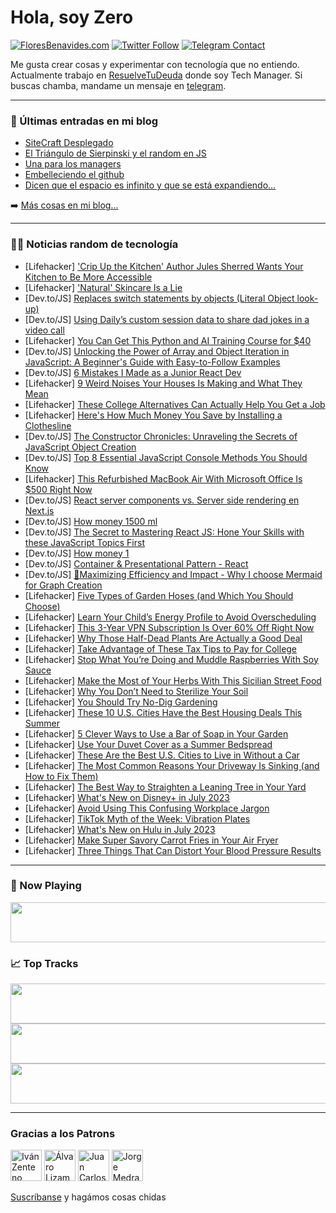 # Hola, soy Zero

[![FloresBenavides.com](https://img.shields.io/website?down_message=oops&label=MiBlog&style=for-the-badge&up_message=online&url=https%3A%2F%2Ffloresbenavides.com)](https://floresbenavides.com) [![Twitter Follow](https://img.shields.io/twitter/follow/ZeroDragon?color=%231DA1F2&label=Follow&logo=twitter&logoColor=ffffff&style=for-the-badge)](https://twitter.com/zerodragon) [![Telegram Contact](https://img.shields.io/badge/escr%C3%ADbeme-ZeroDragon-%2326A5E4?style=for-the-badge&logo=telegram)](https://t.me/zerodragon)

Me gusta crear cosas y experimentar con tecnología que no entiendo.
Actualmente trabajo en [ResuelveTuDeuda](http://github.com/resuelve) donde soy Tech Manager.
Si buscas chamba, mandame un mensaje en [telegram](https://t.me/zerodragon).

---

### 📕 Últimas entradas en mi blog
<!-- BLOG-POST-LIST:START -->
- [SiteCraft Desplegado](https://floresbenavides.com/sitecraft-desplegado/)
- [El Triángulo de Sierpinski y el random en JS](https://floresbenavides.com/el-triangulo-de-sierpinski-y-el-random-en-js/)
- [Una para los managers](https://floresbenavides.com/una-para-los-managers/)
- [Embelleciendo el github](https://floresbenavides.com/embelleciendo-el-github/)
- [Dicen que el espacio es infinito y que se está expandiendo…](https://floresbenavides.com/dicen-que-el-espacio-es-infinito-y-que-se-esta-expandiendo/)
<!-- BLOG-POST-LIST:END -->

➡️ [Más cosas en mi blog...](https://floresbenavides.com)

---

### 👨‍💻 Noticias random de tecnología
<!-- TECH-POSTS:START -->
- [Lifehacker] [&#39;Crip Up the Kitchen&#39; Author Jules Sherred Wants Your Kitchen to Be More Accessible](https://lifehacker.com/crip-up-the-kitchen-author-jules-sherred-wants-your-kit-1850545789)
- [Lifehacker] [&#39;Natural&#39; Skincare Is a Lie](https://lifehacker.com/natural-skincare-is-a-lie-1850556509)
- [Dev.to/JS] [Replaces switch statements by objects &lpar;Literal Object look-up&rpar;](https://dev.to/julioleiva/replaces-switch-statements-by-objects-literal-object-look-up-4lbo)
- [Dev.to/JS] [Using Daily’s custom session data to share dad jokes in a video call](https://dev.to/trydaily/using-dailys-custom-session-data-to-share-dad-jokes-in-a-video-call-19ld)
- [Lifehacker] [You Can Get This Python and AI Training Course for $40](https://lifehacker.com/you-can-get-this-python-and-ai-training-course-for-40-1850541252)
- [Dev.to/JS] [Unlocking the Power of Array and Object Iteration in JavaScript: A Beginner&#39;s Guide with Easy-to-Follow Examples](https://dev.to/itsshaikhaj/unlocking-the-power-of-array-and-object-iteration-in-javascript-a-beginners-guide-with-easy-to-follow-examples-4ghd)
- [Dev.to/JS] [6 Mistakes I Made as a Junior React Dev](https://dev.to/anvilicious/6-mistakes-i-made-as-a-junior-react-dev-3lfj)
- [Lifehacker] [9 Weird Noises Your Houses Is Making and What They Mean](https://lifehacker.com/9-weird-noises-your-houses-is-making-and-what-they-mean-1850556207)
- [Lifehacker] [These College Alternatives Can Actually Help You Get a Job](https://lifehacker.com/these-college-alternatives-can-actually-help-you-get-a-1850554389)
- [Lifehacker] [Here&#39;s How Much Money You Save by Installing a Clothesline](https://lifehacker.com/heres-how-much-money-you-save-by-installing-a-clothesli-1850555149)
- [Dev.to/JS] [The Constructor Chronicles: Unraveling the Secrets of JavaScript Object Creation](https://dev.to/philipcase/the-constructor-chronicles-unraveling-the-secrets-of-javascript-object-creation-4b18)
- [Dev.to/JS] [Top 8 Essential JavaScript Console Methods You Should Know](https://dev.to/vishnusatheesh/top-8-essential-javascript-console-methods-you-should-know-bp4)
- [Lifehacker] [This Refurbished MacBook Air With Microsoft Office Is $500 Right Now](https://lifehacker.com/this-refurbished-macbook-air-with-microsoft-office-is-1850541203)
- [Dev.to/JS] [React server components vs. Server side rendering en Next.js](https://dev.to/synkronus/react-server-components-vs-server-side-rendering-en-nextjs-41bj)
- [Dev.to/JS] [How money 1500 ml](https://dev.to/demon_snow2016/how-money-1500-ml-4hp8)
- [Dev.to/JS] [The Secret to Mastering React JS: Hone Your Skills with these JavaScript Topics First](https://dev.to/roktim32/the-secret-to-mastering-react-js-hone-your-skills-with-these-javascript-topics-first-ok4)
- [Dev.to/JS] [How money 1](https://dev.to/demon_snow2016/how-money-1-41bj)
- [Dev.to/JS] [Container &amp; Presentational Pattern - React](https://dev.to/deesouza/container-presentational-pattern-react-3ofp)
- [Dev.to/JS] [🚀Maximizing Efficiency and Impact - Why I choose Mermaid for Graph Creation](https://dev.to/spiderpig86/maximizing-efficiency-and-impact-why-i-choose-mermaid-for-graph-creation-1kl4)
- [Lifehacker] [Five Types of Garden Hoses &lpar;and Which You Should Choose&rpar;](https://lifehacker.com/five-types-of-garden-hoses-and-which-you-should-choose-1850555121)
- [Lifehacker] [Learn Your Child’s Energy Profile to Avoid Overscheduling](https://lifehacker.com/learn-your-child-s-energy-profile-to-avoid-overscheduli-1850548815)
- [Lifehacker] [This 3-Year VPN Subscription Is Over 60% Off Right Now](https://lifehacker.com/this-3-year-vpn-subscription-is-over-60-off-right-now-1850541139)
- [Lifehacker] [Why Those Half-Dead Plants Are Actually a Good Deal](https://lifehacker.com/why-those-half-dead-plants-are-actually-a-good-deal-1850547546)
- [Lifehacker] [Take Advantage of These Tax Tips to Pay for College](https://lifehacker.com/take-advantage-of-these-tax-tips-to-pay-for-college-1850518833)
- [Lifehacker] [Stop What You’re Doing and Muddle Raspberries With Soy Sauce](https://lifehacker.com/stop-what-you-re-doing-and-muddle-raspberries-with-soy-1850549001)
- [Lifehacker] [Make the Most of Your Herbs With This Sicilian Street Food](https://lifehacker.com/make-the-most-of-your-herbs-with-this-sicilian-street-f-1850547497)
- [Lifehacker] [Why You Don’t Need to Sterilize Your Soil](https://lifehacker.com/why-you-don-t-need-to-sterilize-your-soil-1850546154)
- [Lifehacker] [You Should Try No-Dig Gardening](https://lifehacker.com/you-should-try-no-dig-gardening-1850546243)
- [Lifehacker] [These 10 U.S. Cities Have the Best Housing Deals This Summer](https://lifehacker.com/these-10-u-s-cities-have-the-best-housing-deals-this-s-1850546265)
- [Lifehacker] [5 Clever Ways to Use a Bar of Soap in Your Garden](https://lifehacker.com/5-clever-ways-to-use-a-bar-of-soap-in-your-garden-1850546173)
- [Lifehacker] [Use Your Duvet Cover as a Summer Bedspread](https://lifehacker.com/use-your-duvet-cover-as-a-summer-bedspread-1850546224)
- [Lifehacker] [These Are the Best U.S. Cities to Live in Without a Car](https://lifehacker.com/these-are-the-best-u-s-cities-to-live-in-without-a-car-1850546182)
- [Lifehacker] [The Most Common Reasons Your Driveway Is Sinking &lpar;and How to Fix Them&rpar;](https://lifehacker.com/the-most-common-reasons-your-driveway-is-sinking-and-h-1850544174)
- [Lifehacker] [The Best Way to Straighten a Leaning Tree in Your Yard](https://lifehacker.com/the-best-way-to-straighten-a-leaning-tree-in-your-yard-1850544183)
- [Lifehacker] [What&#39;s New on Disney+ in July 2023](https://lifehacker.com/whats-new-on-disney-in-july-2023-1850548262)
- [Lifehacker] [Avoid Using This Confusing Workplace Jargon](https://lifehacker.com/avoid-using-this-confusing-workplace-jargon-1850543583)
- [Lifehacker] [TikTok Myth of the Week: Vibration Plates](https://lifehacker.com/tiktok-myth-of-the-week-vibration-plates-1850548917)
- [Lifehacker] [What&#39;s New on Hulu in July 2023](https://lifehacker.com/whats-new-on-hulu-in-july-2023-1850548738)
- [Lifehacker] [Make Super Savory Carrot Fries in Your Air Fryer](https://lifehacker.com/make-super-savory-carrot-fries-in-your-air-fryer-1850548742)
- [Lifehacker] [Three Things That Can Distort Your Blood Pressure Results](https://lifehacker.com/three-things-that-can-distort-your-blood-pressure-resul-1850547887)<!-- TECH-POSTS:END -->

---

### 🎵 Now Playing
<a href="https://spotify-now-playing-dun.vercel.app/now-playing?open"><img src="https://spotify-now-playing-dun.vercel.app/now-playing" width="540" height="64"></a>

### 📈 Top Tracks
<a href="https://spotify-now-playing-dun.vercel.app/top-tracks?i=1&open"><img src="https://spotify-now-playing-dun.vercel.app/top-tracks?i=1" width="540" height="64"></a>
<a href="https://spotify-now-playing-dun.vercel.app/top-tracks?i=2&open"><img src="https://spotify-now-playing-dun.vercel.app/top-tracks?i=2" width="540" height="64"></a>
<a href="https://spotify-now-playing-dun.vercel.app/top-tracks?i=3&open"><img src="https://spotify-now-playing-dun.vercel.app/top-tracks?i=3" width="540" height="64"></a>

---

### Gracias a los Patrons
[<img src="https://avatars.githubusercontent.com/u/243380?v=4" alt="Iván Zenteno" width="50px">](https://github.com/k001) [<img src="https://avatars.githubusercontent.com/u/19955639?v=4" alt="Álvaro Lizama" width="50px">](https://github.com/alvarolizama) [<img src="https://avatars.githubusercontent.com/u/2718753?v=4" alt="Juan Carlos Ruiz" width="50px">](https://github.com/JuanCrg90) [<img src="https://avatars.githubusercontent.com/u/37025?v=4" alt="Jorge Medrano" width="50px">](https://github.com/h1pp1e) 

[Suscríbanse](https://www.patreon.com/zerodragon) y hagámos cosas chidas
